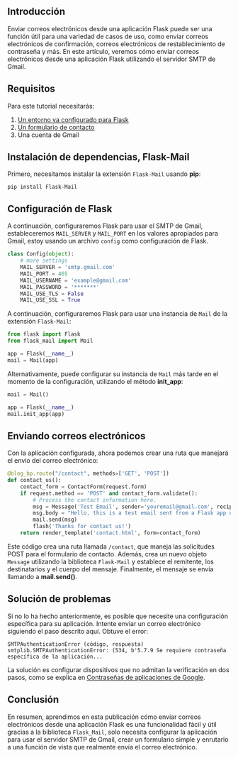 ## Introducción
Enviar correos electrónicos desde una aplicación Flask puede ser una función útil para una variedad de casos de uso, como enviar correos electrónicos de confirmación, correos electrónicos de restablecimiento de contraseña y más. En este artículo, veremos cómo enviar correos electrónicos desde una aplicación Flask utilizando el servidor SMTP de Gmail.

## Requisitos
Para este tutorial necesitarás:
1. [Un entorno ya configurado para Flask](http://myrefactor.com/es/posts/python-y-flask:-introducci%C3%B3n-paso-a-pso)
2. [Un formulario de contacto](http://myrefactor.com/es/posts/formulario-de-contacto-con-email-in-flask)
3. Una cuenta de Gmail

## Instalación de dependencias, Flask-Mail
Primero, necesitamos instalar la extensión `Flask-Mail` usando **pip**:

````commandline
pip install Flask-Mail
````

## Configuración de Flask
A continuación, configuraremos Flask para usar el SMTP de Gmail, estableceremos `MAIL_SERVER` y `MAIL_PORT` en los valores apropiados para Gmail, estoy usando un archivo `config` como configuración de Flask.

````python
class Config(object):
    # more settings
    MAIL_SERVER = 'smtp.gmail.com'
    MAIL_PORT = 465
    MAIL_USERNAME = 'example@gmail.com'
    MAIL_PASSWORD = '*******'
    MAIL_USE_TLS = False
    MAIL_USE_SSL = True
````
A continuación, configuraremos Flask para usar una instancia de `Mail` de la extensión `Flask-Mail`:

````python
from flask import Flask
from flask_mail import Mail

app = Flask(__name__)
mail = Mail(app)
````

Alternativamente, puede configurar su instancia de `Mail` más tarde en el momento de la configuración, utilizando el método **init_app**:

````python
mail = Mail()

app = Flask(__name__)
mail.init_app(app)
````

## Enviando correos electrónicos
Con la aplicación configurada, ahora podemos crear una ruta que manejará el envío del correo electrónico:

````python
@blog_bp.route("/contact", methods=['GET', 'POST'])
def contact_us():
    contact_form = ContactForm(request.form)
    if request.method == 'POST' and contact_form.validate():
        # Process the contact information here.
        msg = Message('Test Email', sender='youremail@gmail.com', recipients=['recipient@example.com'])
        msg.body = "Hello, this is a test email sent from a Flask app using the Gmail SMTP server."
        mail.send(msg)
        flash('Thanks for contact us!')
    return render_template('contact.html', form=contact_form)
````
Este código crea una ruta llamada `/contact`, que maneja las solicitudes POST para el formulario de contacto. Además, crea un nuevo objeto `Message` utilizando la biblioteca `Flask-Mail` y establece el remitente, los destinatarios y el cuerpo del mensaje. Finalmente, el mensaje se envía llamando a **mail.send()**.

## Solución de problemas
Si no lo ha hecho anteriormente, es posible que necesite una configuración específica para su aplicación. Intente enviar un correo electrónico siguiendo el paso descrito aquí. Obtuve el error:
````línea de comandos
SMTPAuthenticationError (código, respuesta)
smtplib.SMTPAuthenticationError: (534, b'5.7.9 Se requiere contraseña específica de la aplicación...
````
La solución es configurar dispositivos que no admitan la verificación en dos pasos, como se explica en [Contraseñas de aplicaciones de Google](https://support.google.com/accounts/answer/185833?visit_id=638093857819222551-1157742139&p=InvalidSecondFactor&rd=1).

## Conclusión
En resumen, aprendimos en esta publicación cómo enviar correos electrónicos desde una aplicación Flask es una funcionalidad fácil y útil gracias a la biblioteca `Flask_Mail`, solo necesita configurar la aplicación para usar el servidor SMTP de Gmail, crear un formulario simple y enrutarlo a una función de vista que realmente envía el correo electrónico.